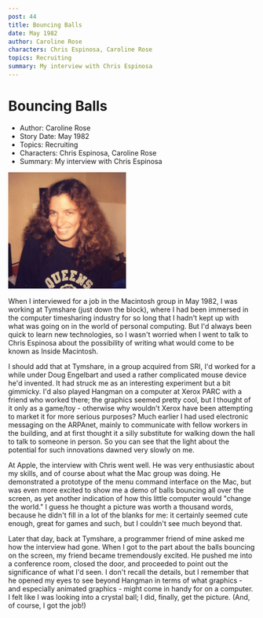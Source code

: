 ```yaml
---
post: 44
title: Bouncing Balls
date: May 1982
author: Caroline Rose
characters: Chris Espinosa, Caroline Rose
topics: Recruiting
summary: My interview with Chris Espinosa
---
```


# Bouncing Balls
* Author: Caroline Rose
* Story Date: May 1982
* Topics: Recruiting
* Characters: Chris Espinosa, Caroline Rose
* Summary: My interview with Chris Espinosa

![Caroline Rose in 1982](images/Macintosh/CarolineRose.jpg) 
    
When I interviewed for a job in the Macintosh group in May 1982, I was working at Tymshare (just down the block), where I had been immersed in the computer timesharing industry for so long that I hadn't kept up with what was going on in the world of personal computing. But I'd always been quick to learn new technologies, so I wasn't worried when I went to talk to Chris Espinosa about the possibility of writing what would come to be known as Inside Macintosh.

I should add that at Tymshare, in a group acquired from SRI, I'd worked for a while under Doug Engelbart and used a rather complicated mouse device he'd invented. It had struck me as an interesting experiment but a bit gimmicky. I'd also played Hangman on a computer at Xerox PARC with a friend who worked there; the graphics seemed pretty cool, but I thought of it only as a game/toy - otherwise why wouldn't Xerox have been attempting to market it for more serious purposes? Much earlier I had used electronic messaging on the ARPAnet, mainly to communicate with fellow workers in the building, and at first thought it a silly substitute for walking down the hall to talk to someone in person. So you can see that the light about the potential for such innovations dawned very slowly on me. 

At Apple, the interview with Chris went well. He was very enthusiastic about my skills, and of course about what the Mac group was doing. He demonstrated a prototype of the menu command interface on the Mac, but was even more excited to show me a demo of balls bouncing all over the screen, as yet another indication of how this little computer would "change the world." I guess he thought a picture was worth a thousand words, because he didn't fill in a lot of the blanks for me: it certainly seemed cute enough, great for games and such, but I couldn't see much beyond that.

Later that day, back at Tymshare, a programmer friend of mine asked me how the interview had gone. When I got to the part about the balls bouncing on the screen, my friend became tremendously excited. He pushed me into a conference room, closed the door, and proceeded to point out the significance of what I'd seen. I don't recall the details, but I remember that he opened my eyes to see beyond Hangman in terms of what graphics - and especially animated graphics - might come in handy for on a computer. I felt like I was looking into a crystal ball; I did, finally, get the picture. (And, of course, I got the job!)